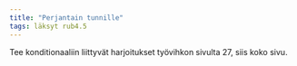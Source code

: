 ```yaml
---
title: "Perjantain tunnille"
tags: läksyt rub4.5
---
```


Tee konditionaaliin liittyvät harjoitukset työvihkon sivulta 27, siis koko sivu.